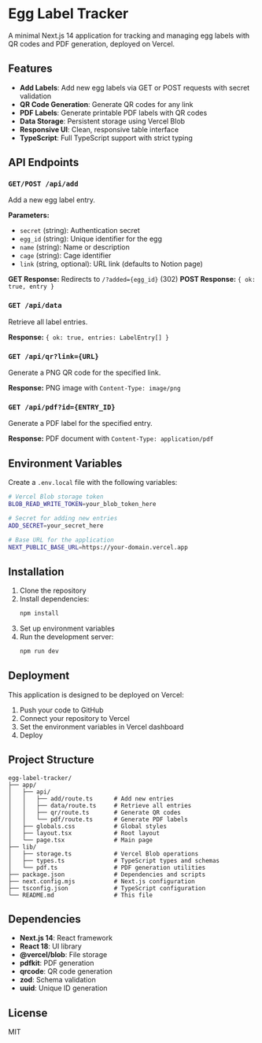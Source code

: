 # Egg Label Tracker

A minimal Next.js 14 application for tracking and managing egg labels with QR codes and PDF generation, deployed on Vercel.

## Features

- **Add Labels**: Add new egg labels via GET or POST requests with secret validation
- **QR Code Generation**: Generate QR codes for any link
- **PDF Labels**: Generate printable PDF labels with QR codes
- **Data Storage**: Persistent storage using Vercel Blob
- **Responsive UI**: Clean, responsive table interface
- **TypeScript**: Full TypeScript support with strict typing

## API Endpoints

### `GET/POST /api/add`
Add a new egg label entry.

**Parameters:**
- `secret` (string): Authentication secret
- `egg_id` (string): Unique identifier for the egg
- `name` (string): Name or description
- `cage` (string): Cage identifier
- `link` (string, optional): URL link (defaults to Notion page)

**GET Response:** Redirects to `/?added={egg_id}` (302)
**POST Response:** `{ ok: true, entry }`

### `GET /api/data`
Retrieve all label entries.

**Response:** `{ ok: true, entries: LabelEntry[] }`

### `GET /api/qr?link={URL}`
Generate a PNG QR code for the specified link.

**Response:** PNG image with `Content-Type: image/png`

### `GET /api/pdf?id={ENTRY_ID}`
Generate a PDF label for the specified entry.

**Response:** PDF document with `Content-Type: application/pdf`

## Environment Variables

Create a `.env.local` file with the following variables:

```bash
# Vercel Blob storage token
BLOB_READ_WRITE_TOKEN=your_blob_token_here

# Secret for adding new entries
ADD_SECRET=your_secret_here

# Base URL for the application
NEXT_PUBLIC_BASE_URL=https://your-domain.vercel.app
```

## Installation

1. Clone the repository
2. Install dependencies:
   ```bash
   npm install
   ```
3. Set up environment variables
4. Run the development server:
   ```bash
   npm run dev
   ```

## Deployment

This application is designed to be deployed on Vercel:

1. Push your code to GitHub
2. Connect your repository to Vercel
3. Set the environment variables in Vercel dashboard
4. Deploy

## Project Structure

```
egg-label-tracker/
├── app/
│   ├── api/
│   │   ├── add/route.ts      # Add new entries
│   │   ├── data/route.ts     # Retrieve all entries
│   │   ├── qr/route.ts       # Generate QR codes
│   │   └── pdf/route.ts      # Generate PDF labels
│   ├── globals.css           # Global styles
│   ├── layout.tsx            # Root layout
│   └── page.tsx              # Main page
├── lib/
│   ├── storage.ts            # Vercel Blob operations
│   ├── types.ts              # TypeScript types and schemas
│   └── pdf.ts                # PDF generation utilities
├── package.json              # Dependencies and scripts
├── next.config.mjs           # Next.js configuration
├── tsconfig.json             # TypeScript configuration
└── README.md                 # This file
```

## Dependencies

- **Next.js 14**: React framework
- **React 18**: UI library
- **@vercel/blob**: File storage
- **pdfkit**: PDF generation
- **qrcode**: QR code generation
- **zod**: Schema validation
- **uuid**: Unique ID generation

## License

MIT

